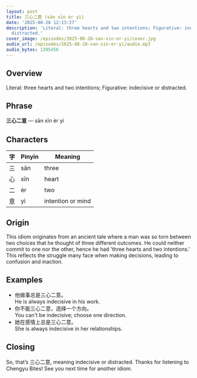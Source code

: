 ```yaml
---
layout: post
title: 三心二意 (sān xīn èr yì)
date: '2025-08-28 12:13:27'
description: 'Literal: three hearts and two intentions; Figurative: indecisive or
  distracted.'
cover_image: /episodes/2025-08-28-san-xin-er-yi/cover.jpg
audio_url: /episodes/2025-08-28-san-xin-er-yi/audio.mp3
audio_bytes: 1395456
---
```



## Overview
Literal: three hearts and two intentions; Figurative: indecisive or distracted.

## Phrase
**三心二意** — sān xīn èr yì

## Characters
| 字 | Pinyin | Meaning           |
|----|--------|-------------------|
| 三 | sān    | three             |
| 心 | xīn    | heart             |
| 二 | èr     | two               |
| 意 | yì     | intention or mind  |

## Origin
This idiom originates from an ancient tale where a man was so torn between two choices that he thought of three different outcomes. He could neither commit to one nor the other, hence he had 'three hearts and two intentions.' This reflects the struggle many face when making decisions, leading to confusion and inaction.

## Examples
- 他做事总是三心二意。<br>He is always indecisive in his work.
- 你不能三心二意，选择一个方向。<br>You can't be indecisive; choose one direction.
- 她在感情上总是三心二意。<br>She is always indecisive in her relationships.

## Closing
So, that’s 三心二意, meaning indecisive or distracted. Thanks for listening to Chengyu Bites! See you next time for another idiom.
